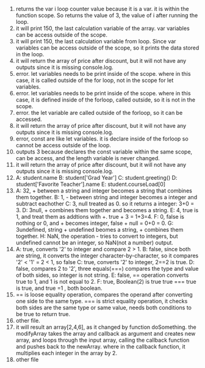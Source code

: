 1. returns the var i loop counter value because it is a var. it is within the function scope. So returns the value of 3, the value of i after running the loop.
2. it will print 150, the last calculation variable of the array. var variables can be access outside of the scope.
3. it will print 150, the last calculation variable from loop. Since var variables can be access outside of the scope, so it prints the data stored in the loop.
4. it will return the array of price after discount, but it will not have any outputs since it is missing console.log.
5. error. let variables needs to be print inside of the scope. where in this case, it is called outside of the for loop, not in the scope for let variables.
6. error. let variables needs to be print inside of the scope. where in this case, it is defined inside of the forloop, called outside, so it is not in the scope.
7. error. the let variable are called outside of the forloop, so it can be accessed.
8. it will return the array of price after discount, but it will not have any outputs since it is missing console.log.
9. error, const are like let variables. it is declare inside of the forloop so cannot be access outside of the loop.
10. outputs 3 because declares the const variable within the same scope, can be access, and the length variable is never changed.
11. it will return the array of price after discount, but it will not have any outputs since it is missing console.log.
12. A: student.name
    B: student['Grad Year']
    C: student.greeting()
    D: student['Favorite Teacher'].name
    E: student.courseLoad[0]
13. A: 32, + between a string and integer becomes a string that combines them together.
    B: 1, - between string and integer becomes a integer and subtract eachother
    C: 3, null treated as 0. so it returns a integer: 3+0 = 3.
    D: 3null, + combines them together and becomes a string.
    E: 4, true is 1, and treat them as addtions with +. true + 3 = 1+3=4.
    F: 0, false is nothing or 0, and + becomes integer, false + null = 0+0 = 0.
    G: 3undefined, string + undefined beomes a string, + combines them together.
    H: NaN, the operation - tries to convert to integers, but undefined cannot be an integer, so NaN(not a number) output.
14. A: true, converts '2' to integer and compare 2 > 1. 
    B: false, since both are string, it converts the integer character-by-character, so it compares '2' < '1' = 2 < 1, so false
    C: true, converts '2' to integer, 2==2 is true.
    D: false, compares 2 to '2', three equals(===) compares the type and value of both sides, so integer is not string. 
    E: false, == operation converts true to 1, and 1 is not equal to 2.
    F: true, Boolean(2) is true true === true is true, and true =1 , both boolean.
15. == is loose equality operation, compares the operand after converting one side to the same type. === is strict equality operation, it checks both sides are the same type or same value, needs both conditions to be true to return true.
16. other file.
17. it will result an array[2,4,6], as it changed by function doSomething. the modifyArray takes the array and callback as argument and creates new array, and loops through the input array, calling the callback function and pushes back to the newArray. where in the callback function, it multiplies each integer in the array by 2.
18. other file
